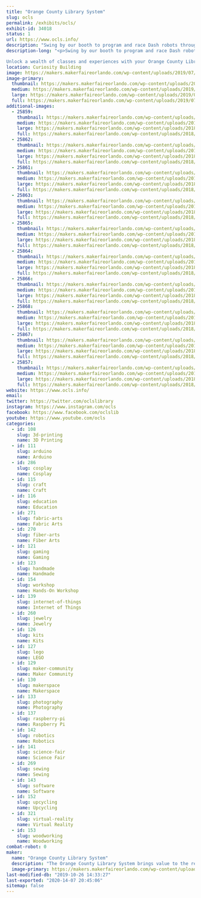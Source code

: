 ```yaml
---
title: "Orange County Library System"
slug: ocls
permalink: /exhibits/ocls/
exhibit-id: 34018
status: 1
url: https://www.ocls.info/
description: "Swing by our booth to program and race Dash robots through obstacle courses and mazes. See if you can beat the clock and race to the top of the leader board! "
description-long: "<p>Swing by our booth to program and race Dash robots through obstacle courses and mazes. See if you can beat the clock and race to the top of the leader board! 

Unlock a wealth of classes and experiences with your Orange County Library card.Learn about our technology and fiber arts programs, including digital media and web design, coding and robotics, as well as sewing, knitting and crochet."
location: Curiosity Building
image: https://makers.makerfaireorlando.com/wp-content/uploads/2019/07/Dash-Robots-1024x683.jpg
image-primary:
  thumbnail: https://makers.makerfaireorlando.com/wp-content/uploads/2019/07/Dash-Robots-150x150.jpg
  medium: https://makers.makerfaireorlando.com/wp-content/uploads/2019/07/Dash-Robots-300x200.jpg
  large: https://makers.makerfaireorlando.com/wp-content/uploads/2019/07/Dash-Robots-1024x683.jpg
  full: https://makers.makerfaireorlando.com/wp-content/uploads/2019/07/Dash-Robots.jpg
additional-images:
  - 25859:
    thumbnail: https://makers.makerfaireorlando.com/wp-content/uploads/2018/07/April25-18-150x150.jpg
    medium: https://makers.makerfaireorlando.com/wp-content/uploads/2018/07/April25-18-300x200.jpg
    large: https://makers.makerfaireorlando.com/wp-content/uploads/2018/07/April25-18-1024x683.jpg
    full: https://makers.makerfaireorlando.com/wp-content/uploads/2018/07/April25-18.jpg
  - 25862:
    thumbnail: https://makers.makerfaireorlando.com/wp-content/uploads/2018/07/January24-38-150x150.jpg
    medium: https://makers.makerfaireorlando.com/wp-content/uploads/2018/07/January24-38-300x200.jpg
    large: https://makers.makerfaireorlando.com/wp-content/uploads/2018/07/January24-38-1024x683.jpg
    full: https://makers.makerfaireorlando.com/wp-content/uploads/2018/07/January24-38.jpg
  - 25861:
    thumbnail: https://makers.makerfaireorlando.com/wp-content/uploads/2018/07/April07-31-150x150.jpg
    medium: https://makers.makerfaireorlando.com/wp-content/uploads/2018/07/April07-31-300x200.jpg
    large: https://makers.makerfaireorlando.com/wp-content/uploads/2018/07/April07-31-1024x683.jpg
    full: https://makers.makerfaireorlando.com/wp-content/uploads/2018/07/April07-31.jpg
  - 25863:
    thumbnail: https://makers.makerfaireorlando.com/wp-content/uploads/2018/07/June30-20-150x150.jpg
    medium: https://makers.makerfaireorlando.com/wp-content/uploads/2018/07/June30-20-300x200.jpg
    large: https://makers.makerfaireorlando.com/wp-content/uploads/2018/07/June30-20-1024x683.jpg
    full: https://makers.makerfaireorlando.com/wp-content/uploads/2018/07/June30-20.jpg
  - 25865:
    thumbnail: https://makers.makerfaireorlando.com/wp-content/uploads/2018/07/June21-1-150x150.jpg
    medium: https://makers.makerfaireorlando.com/wp-content/uploads/2018/07/June21-1-300x200.jpg
    large: https://makers.makerfaireorlando.com/wp-content/uploads/2018/07/June21-1-1024x683.jpg
    full: https://makers.makerfaireorlando.com/wp-content/uploads/2018/07/June21-1.jpg
  - 25864:
    thumbnail: https://makers.makerfaireorlando.com/wp-content/uploads/2018/07/June19-28-150x150.jpg
    medium: https://makers.makerfaireorlando.com/wp-content/uploads/2018/07/June19-28-300x200.jpg
    large: https://makers.makerfaireorlando.com/wp-content/uploads/2018/07/June19-28-1024x683.jpg
    full: https://makers.makerfaireorlando.com/wp-content/uploads/2018/07/June19-28.jpg
  - 25866:
    thumbnail: https://makers.makerfaireorlando.com/wp-content/uploads/2018/07/August22-12-150x150.jpg
    medium: https://makers.makerfaireorlando.com/wp-content/uploads/2018/07/August22-12-300x200.jpg
    large: https://makers.makerfaireorlando.com/wp-content/uploads/2018/07/August22-12-1024x683.jpg
    full: https://makers.makerfaireorlando.com/wp-content/uploads/2018/07/August22-12.jpg
  - 25868:
    thumbnail: https://makers.makerfaireorlando.com/wp-content/uploads/2018/07/May25-17_0-150x150.jpg
    medium: https://makers.makerfaireorlando.com/wp-content/uploads/2018/07/May25-17_0-300x200.jpg
    large: https://makers.makerfaireorlando.com/wp-content/uploads/2018/07/May25-17_0-1024x683.jpg
    full: https://makers.makerfaireorlando.com/wp-content/uploads/2018/07/May25-17_0.jpg
  - 25867:
    thumbnail: https://makers.makerfaireorlando.com/wp-content/uploads/2018/07/July10-10-150x150.jpg
    medium: https://makers.makerfaireorlando.com/wp-content/uploads/2018/07/July10-10-300x200.jpg
    large: https://makers.makerfaireorlando.com/wp-content/uploads/2018/07/July10-10-1024x683.jpg
    full: https://makers.makerfaireorlando.com/wp-content/uploads/2018/07/July10-10.jpg
  - 25857:
    thumbnail: https://makers.makerfaireorlando.com/wp-content/uploads/2018/07/DSC_9092-150x150.jpg
    medium: https://makers.makerfaireorlando.com/wp-content/uploads/2018/07/DSC_9092-300x199.jpg
    large: https://makers.makerfaireorlando.com/wp-content/uploads/2018/07/DSC_9092-1024x678.jpg
    full: https://makers.makerfaireorlando.com/wp-content/uploads/2018/07/DSC_9092.jpg
website: https://www.ocls.info/
email: 
twitter: https://twitter.com/oclslibrary
instagram: https://www.instagram.com/ocls
facebook: https://www.facebook.com/oclslib
youtube: https://www.youtube.com/ocls
categories:
  - id: 108
    slug: 3d-printing
    name: 3D Printing
  - id: 111
    slug: arduino
    name: Arduino
  - id: 286
    slug: cosplay
    name: Cosplay
  - id: 115
    slug: craft
    name: Craft
  - id: 116
    slug: education
    name: Education
  - id: 271
    slug: fabric-arts
    name: Fabric Arts
  - id: 270
    slug: fiber-arts
    name: Fiber Arts
  - id: 121
    slug: gaming
    name: Gaming
  - id: 123
    slug: handmade
    name: Handmade
  - id: 154
    slug: workshop
    name: Hands-On Workshop
  - id: 139
    slug: internet-of-things
    name: Internet of Things
  - id: 260
    slug: jewelry
    name: Jewelry
  - id: 126
    slug: kits
    name: Kits
  - id: 127
    slug: lego
    name: LEGO
  - id: 129
    slug: maker-community
    name: Maker Community
  - id: 130
    slug: makerspace
    name: Makerspace
  - id: 133
    slug: photography
    name: Photography
  - id: 137
    slug: raspberry-pi
    name: Raspberry Pi
  - id: 142
    slug: robotics
    name: Robotics
  - id: 141
    slug: science-fair
    name: Science Fair
  - id: 269
    slug: sewing
    name: Sewing
  - id: 143
    slug: software
    name: Software
  - id: 152
    slug: upcycling
    name: Upcycling
  - id: 321
    slug: virtual-reality
    name: Virtual Reality
  - id: 153
    slug: woodworking
    name: Woodworking
combat-robot: 0
maker:
  name: "Orange County Library System"
  description: "The Orange County Library System brings value to the residents of the district through collections, staff, services and facilities. The Library connects our changing community to the evolving world of ideas, information and technology. Through continuous innovation, the Orange County Library System will create a well informed, well connected community, making Orange County a great place to live, learn, work, and play."
  image-primary: https://makers.makerfaireorlando.com/wp-content/uploads/2017/07/Square_Logo.gif
last-modified-db: "2019-10-26 14:33:27"
last-exported: "2020-14-07 20:45:06"
sitemap: false
---
```

